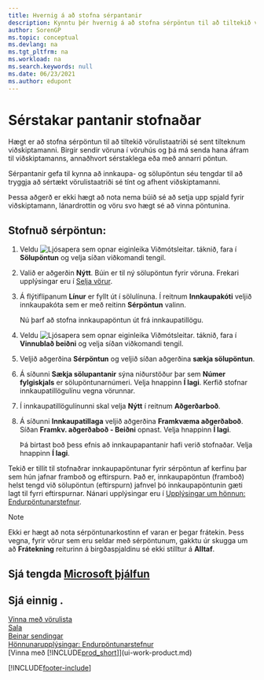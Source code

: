 ```yaml
---
title: Hvernig á að stofna sérpantanir
description: Kynntu þér hvernig á að stofna sérpöntun til að tiltekið vörulistaatriði sé sent tilteknum viðskiptamanni.
author: SorenGP
ms.topic: conceptual
ms.devlang: na
ms.tgt_pltfrm: na
ms.workload: na
ms.search.keywords: null
ms.date: 06/23/2021
ms.author: edupont
---
```

# <a name="create-special-orders"></a>Sérstakar pantanir stofnaðar

Hægt er að stofna sérpöntun til að tiltekið vörulistaatriði sé sent tilteknum viðskiptamanni. Birgir sendir vöruna í vöruhús og þá má senda hana áfram til viðskiptamanns, annaðhvort sérstaklega eða með annarri pöntun.  

Sérpantanir gefa til kynna að innkaupa- og sölupöntun séu tengdar til að tryggja að sértækt vörulistaatriði sé tínt og afhent viðskiptamanni.  

Þessa aðgerð er ekki hægt að nota nema búið sé að setja upp spjald fyrir viðskiptamann, lánardrottin og vöru svo hægt sé að vinna pöntunina.  

## <a name="to-create-a-special-order"></a>Stofnuð sérpöntun:

1.  Veldu ![Ljósapera sem opnar eiginleika Viðmótsleitar.](media/ui-search/search_small.png "Segðu mér hvað þú vilt gera") táknið, fara í **Sölupöntun** og velja síðan viðkomandi tengil.  
2. Valið er aðgerðin **Nýtt**. Búin er til ný  sölupöntun fyrir vöruna. Frekari upplýsingar eru í [Selja vörur](sales-how-sell-products.md).
3.  Á flýtiflipanum **Línur** er fyllt út í sölulínuna. Í reitnum **Innkaupakóti** veljið innkaupakóta sem er með reitinn **Sérpöntun** valinn.

    Nú þarf að stofna innkaupapöntun út frá innkaupatillögu.  
4. Veldu ![Ljósapera sem opnar eiginleika Viðmótsleitar.](media/ui-search/search_small.png "Segðu mér hvað þú vilt gera") táknið, fara í **Vinnublað beiðni** og velja síðan viðkomandi tengil.  
5. Veljið aðgerðina **Sérpöntun** og veljið síðan aðgerðina **sækja sölupöntun**.  
6.  Á síðunni **Sækja sölupantanir** sýna niðurstöður þar sem **Númer fylgiskjals** er sölupöntunarnúmeri. Velja hnappinn **Í lagi**. Kerfið stofnar innkaupatillögulínu vegna vörunnar.  
7.  Í innkaupatillögulínunni skal velja **Nýtt** í reitnum **Aðgerðarboð**.  
8.  Á síðunni **Innkaupatillaga** veljið aðgerðina **Framkvæma aðgerðaboð**. Síðan **Framkv. aðgerðaboð - Beiðni** opnast. Velja hnappinn **Í lagi**.  

    Þá birtast boð þess efnis að innkaupapantanir hafi verið stofnaðar. Velja hnappinn **Í lagi**.  

Tekið er tillit til stofnaðrar innkaupapöntunar fyrir sérpöntun af kerfinu þar sem hún jafnar framboð og eftirspurn. Það er, innkaupapöntun (framboð) helst tengd við sölupöntun (eftirspurn) jafnvel þó innkaupapöntunin gæti lagt til fyrri eftirspurnar. Nánari upplýsingar eru í [Upplýsingar um hönnun: Endurpöntunarstefnur](design-details-reservation-order-tracking-and-action-messaging.md).  

> [!NOTE]  
>  Ekki er hægt að nota sérpöntunarkostinn ef varan er þegar frátekin. Þess vegna, fyrir vörur sem eru seldar með sérpöntunum, gakktu úr skugga um að **Frátekning** reiturinn á birgðaspjaldinu sé ekki stilltur á **Alltaf**.  

## <a name="see-related-microsoft-training"></a>Sjá tengda [Microsoft þjálfun](/training/modules/create-sales-documents-dynamics-365-business-central/)

## <a name="see-also"></a>Sjá einnig .

[Vinna með vörulista](inventory-how-work-nonstock-items.md)  
[Sala](sales-manage-sales.md)  
[Beinar sendingar](sales-how-drop-shipment.md)   
[Hönnunarupplýsingar: Endurpöntunarstefnur](design-details-reservation-order-tracking-and-action-messaging.md)  
[Vinna með [!INCLUDE[prod_short](includes/prod_short.md)]](ui-work-product.md)


[!INCLUDE[footer-include](includes/footer-banner.md)]

